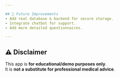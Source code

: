 ```yaml
---

## 📌 Future Improvements
- Add real database & backend for secure storage.
- Integrate chatbot for support.
- Add more detailed questionnaires.

---
```


## ⚠️ Disclaimer
This app is **for educational/demo purposes only**.  
It is **not a substitute for professional medical advice**.
